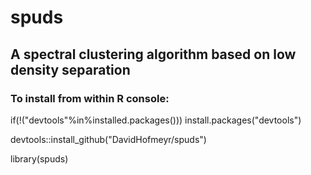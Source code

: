 # spuds
## A spectral clustering algorithm based on low density separation
### To install from within R console:

if(!("devtools"%in%installed.packages())) install.packages("devtools")

devtools::install_github("DavidHofmeyr/spuds")

library(spuds)
